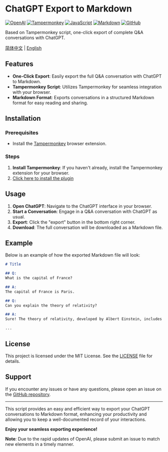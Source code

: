 # ChatGPT Export to Markdown

[![OpenAI](https://img.shields.io/badge/OpenAI-412991?style=for-the-badge&logo=openai&logoColor=white)](https://www.openai.com)
[![Tampermonkey](https://img.shields.io/badge/Tampermonkey-FF4500?style=for-the-badge&logo=Tampermonkey&logoColor=white)](https://www.tampermonkey.net)
[![JavaScript](https://img.shields.io/badge/JavaScript-F7DF1E?style=for-the-badge&logo=javascript&logoColor=black)](https://developer.mozilla.org/en-US/docs/Web/JavaScript)
[![Markdown](https://img.shields.io/badge/Markdown-000000?style=for-the-badge&logo=markdown&logoColor=white)](https://daringfireball.net/projects/markdown/)
[![GitHub](https://img.shields.io/badge/GitHub-181717?style=for-the-badge&logo=github&logoColor=white)](https://github.com)

Based on Tampermonkey script, one-click export of complete Q&A conversations with ChatGPT.

[简体中文](README.md) | [English](README_en.md)

## Features

- **One-Click Export**: Easily export the full Q&A conversation with ChatGPT to Markdown.
- **Tampermonkey Script**: Utilizes Tampermonkey for seamless integration with your browser.
- **Markdown Format**: Exports conversations in a structured Markdown format for easy reading and sharing.

## Installation

### Prerequisites

- Install the [Tampermonkey](https://www.tampermonkey.net/) browser extension.

### Steps

1. **Install Tampermonkey**: If you haven't already, install the Tampermonkey extension for your browser.
2. [Click here to install the plugin](https://github.com/phquathi/chatgpt-export-to-markdown/raw/master/chatgpt-export.user.js)

## Usage

1. **Open ChatGPT**: Navigate to the ChatGPT interface in your browser.
2. **Start a Conversation**: Engage in a Q&A conversation with ChatGPT as usual.
3. **Export**: Click the "export" button in the bottom right corner.
4. **Download**: The full conversation will be downloaded as a Markdown file.

## Example

Below is an example of how the exported Markdown file will look:

```markdown
# Title

## Q: 
What is the capital of France?

## A: 
The capital of France is Paris.

## Q: 
Can you explain the theory of relativity?

## A: 
Sure! The theory of relativity, developed by Albert Einstein, includes both the Special and General theories of relativity. The Special Theory of Relativity, published in 1905, addresses the relationship between space and time in the absence of gravity...

...
```

## License

This project is licensed under the MIT License. See the [LICENSE](https://github.com/phquathi/chatgpt-export-to-markdown/blob/master/LICENSE) file for details.

## Support

If you encounter any issues or have any questions, please open an issue on the [GitHub repository](https://github.com/phquathi/chatgpt-export-to-markdown/issues).

---

This script provides an easy and efficient way to export your ChatGPT conversations to Markdown format, enhancing your productivity and allowing you to keep a well-documented record of your interactions.

**Enjoy your seamless exporting experience!**

**Note**: Due to the rapid updates of OpenAI, please submit an issue to match new elements in a timely manner.